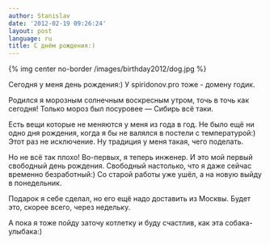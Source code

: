 ```yaml
---
author: Stanislav
date: '2012-02-19 09:26:24'
layout: post
language: ru
title: С днём рождения:)
---
```


{% img center no-border /images/birthday2012/dog.jpg %}

Сегодня у меня день рождения:) У spiridonov.pro тоже - домену годик.

Родился я морозным солнечным воскресным утром, точь в точь как сегодня! Только
мороз был посуровее — Сибирь всё таки.

Есть вещи которые не меняются у меня из года в год. Не было ещё ни одно дня
рождения, когда я бы не валялся в постели с температурой:) Этот раз не
исключение. Ну традиция у меня такая, чего поделать.

Но не всё так плохо! Во-первых, я теперь инженер. И это мой первый свободный
день рождения. Свободный настолько, что я даже сейчас временно безработный:)
Со старой работы уже ушёл, а на новую выйду в понедельник.

Подарок я себе сделал, но его ещё надо доставить из Москвы. Будет это, скорее
всего, через недельку.

А пока я тоже пойду заточу котлетку и буду счастлив, как эта собака-улыбака:)

